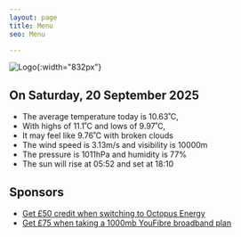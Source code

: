 ```yaml
---
layout: page
title: Menu
seo: Menu

---
```


![Logo](/images/logo.jpg){:width="832px"}

<!-- weather_marker starts -->
## On Saturday, 20 September 2025

- The average temperature today is 10.63˚C,
- With highs of 11.1˚C and lows of 9.97˚C,
- It may feel like 9.76˚C with broken clouds
- The wind speed is 3.13m/s and visibility is 10000m
- The pressure is 1011hPa and humidity is 77%
- The sun will rise at 05:52 and set at 18:10

<!-- weather_marker ends -->

## Sponsors

- [Get £50 credit when switching to Octopus Energy](https://bit.ly/3oD1nnS)
- [Get £75 when taking a 1000mb YouFibre broadband plan](https://aklam.io/91zWhU?)
